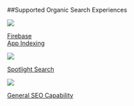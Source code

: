 ##Supported Organic Search Experiences

<div class="nav-wrap flex-wrap">
  <a href="/pages/organic-search/firebase">
    <img src="../../../img/pages/organic-search/firebase.png"/>
    <p>Firebase<br/>App Indexing</p>
  </a>
  <a href="/pages/organic-search/spotlight">
    <img src="../../../img/pages/organic-search/ios.png"/>
    <p>Spotlight Search</p>
  </a>
  <a href="/pages/organic-search/branch-seo">
    <img src="../../../img/pages/organic-search/seo.png"/>
    <p>General SEO Capability</p>
  </a>
</div>
